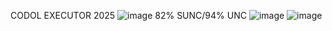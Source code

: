 CODOL EXECUTOR 2025
![image](https://github.com/user-attachments/assets/cafd4b05-67f4-4ad5-a628-ef3e35b1016b)
82% SUNC/94% UNC
![image](https://github.com/user-attachments/assets/6f2fa636-9009-461f-96e3-f72bf391c3b0)
![image](https://github.com/user-attachments/assets/06099e2f-1332-43ff-b908-c8bb41e6ba68)

